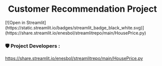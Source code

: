 <h1 align="center">Customer Recommendation Project</h1>
[![Open in Streamlit](https://static.streamlit.io/badges/streamlit_badge_black_white.svg)](https://share.streamlit.io/enesbol/streamlitrepo/main/HousePrice.py)
<h3 align=""left"">🛡️ Project Developers : </h3>


https://share.streamlit.io/enesbol/streamlitrepo/main/HousePrice.py
